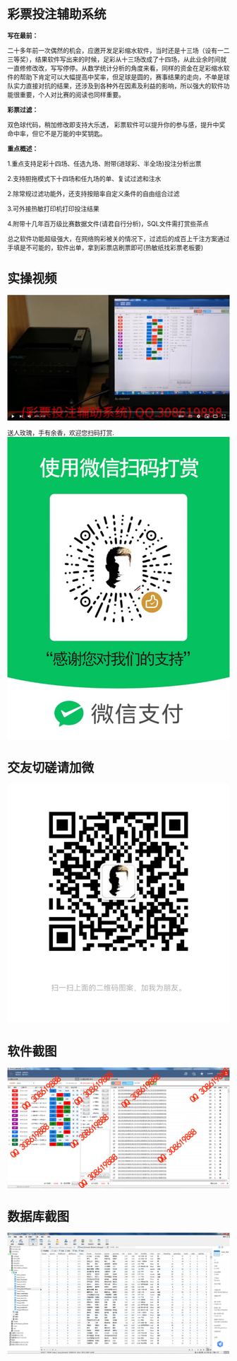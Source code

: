 # 彩票投注辅助系统

**写在最前：**

二十多年前一次偶然的机会，应邀开发足彩缩水软件，当时还是十三场（设有一二三等奖），结果软件写出来的时候，足彩从十三场改成了十四场，从此业余时间就一直修修改改，写写停停。从数学统计分析的角度来看，同样的资金在足彩缩水软件的帮助下肯定可以大幅提高中奖率，但足球是圆的，赛事结果的走向，不单是球队实力直接对抗的结果，还涉及到各种外在因素及利益的影响，所以强大的软件功能很重要，个人对比赛的阅读也同样重要。

**彩票过滤：**

双色球代码，稍加修改即支持大乐透， 彩票软件可以提升你的参与感，提升中奖命中率，但它不是万能的中奖钥匙。

**重点概述：**

1.重点支持足彩十四场、任选九场、附带(进球彩、半全场)投注分析出票

2.支持胆拖模式下十四场和任九场的单、复试过滤和注水

2.除常规过滤功能外，还支持按赔率自定义条件的自由组合过滤

3.可外接热敏打印机打印投注结果

4.附带十几年百万级比赛数据文件(请君自行分析)，SQL文件需打赏些茶点

总之软件功能超级强大，在网络购彩被关的情况下，过滤后的成百上千注方案通过手填是不可能的，软件出单，拿到彩票店刷票即可(热敏纸找彩票老板要)

# 实操视频
[![实操视频](images/video.png)](https://youtu.be/vWlbXeKT-_o "实操视频")

送人玫瑰，手有余香，欢迎您扫码打赏.
![打赏码](images/dashang.png)

# 交友切磋请加微
![二维码名片](images/weixinhao.png)

# 软件截图
![足彩](images/zucai.png)

# 数据库截图
![数据](images/mysql.png)

